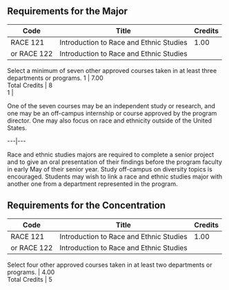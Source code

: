 ##  Requirements for the Major

Code  |  Title  |  Credits  
---|---|---  
RACE 121  |  Introduction to Race and Ethnic Studies  |  1.00  
or RACE 122  |  Introduction to Race and Ethnic Studies  
Select a minimum of seven other approved courses taken in at least three
departments or programs.  1  |  7.00  
Total Credits  |  8  
1  |

One of the seven courses may be an independent study or research, and one may
be an off-campus internship or course approved by the program director. One
may also focus on race and ethnicity outside of the United States.  
  
---|---  
  
Race and ethnic studies majors are required to complete a senior project and
to give an oral presentation of their findings before the program faculty in
early May of their senior year. Study off-campus on diversity topics is
encouraged. Students may wish to link a race and ethnic studies major with
another one from a department represented in the program.

##  Requirements for the Concentration

Code  |  Title  |  Credits  
---|---|---  
RACE 121  |  Introduction to Race and Ethnic Studies  |  1.00  
or RACE 122  |  Introduction to Race and Ethnic Studies  
Select four other approved courses taken in at least two departments or
programs.  |  4.00  
Total Credits  |  5

